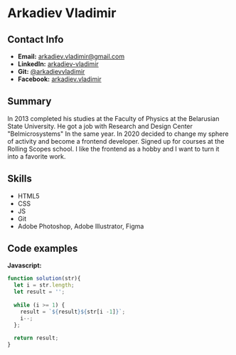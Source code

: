 #  Arkadiev Vladimir 

## Contact Info
* **Email:** arkadiev.vladimir@gmail.com  
* **LinkedIn:** [arkadiev-vladimir](https://www.linkedin.com/in/arkadiev-vladimir)
* **Git:** [@arkadievvladimir](https://github.com/ArkadievVladimir)
* **Facebook:** [arkadiev.vladimir](https://facebook.com/arkadiev.vladimir)

## Summary
In 2013 completed his studies at the Faculty of Physics at the Belarusian State University.  He got a job with Research and Design Center "Belmicrosystems" In the same year. In 2020 decided to change my sphere of activity and become a frontend developer. Signed up for courses at the Rolling Scopes school. I like the frontend as a hobby and I want to turn it into a favorite work.

## Skills
* HTML5  
* CSS  
* JS  
* Git  
* Adobe Photoshop, Adobe Illustrator, Figma  

## Code examples
**Javascript:**  
```javascript
function solution(str){
  let i = str.length;
  let result = '';  
  
  while (i >= 1) {
    result = `${result}${str[i -1]}`;
    i--;
  };
  
  return result;
}
```
